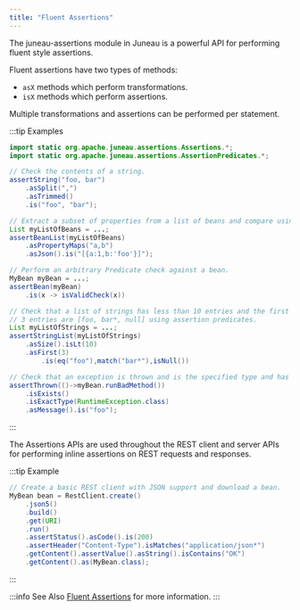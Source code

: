 ```yaml
---
title: "Fluent Assertions"
---
```


The juneau-assertions module in Juneau is a powerful API for performing fluent style assertions.

Fluent assertions have two types of methods:

- `asX` methods which perform transformations.
- `isX` methods which perform assertions.

Multiple transformations and assertions can be performed per statement.

:::tip Examples
```java
import static org.apache.juneau.assertions.Assertions.*;
import static org.apache.juneau.assertions.AssertionPredicates.*;

// Check the contents of a string.
assertString("foo, bar")
    .asSplit(",")
    .asTrimmed()
    .is("foo", "bar");

// Extract a subset of properties from a list of beans and compare using JSON5.
List myListOfBeans = ...;
assertBeanList(myListOfBeans)
    .asPropertyMaps("a,b")
    .asJson().is("[{a:1,b:'foo'}]");

// Perform an arbitrary Predicate check against a bean.
MyBean myBean = ...;
assertBean(myBean)
    .is(x -> isValidCheck(x))

// Check that a list of strings has less than 10 entries and the first
// 3 entries are [foo, bar*, null] using assertion predicates.
List myListOfStrings = ...;
assertStringList(myListOfStrings)
    .asSize().isLt(10)
    .asFirst(3)
        .is(eq("foo"),match("bar*"),isNull())

// Check that an exception is thrown and is the specified type and has the specified message.
assertThrown(()->myBean.runBadMethod())
    .isExists()
    .isExactType(RuntimeException.class)
    .asMessage().is("foo");
```
:::

The Assertions APIs are used throughout the REST client and server APIs for performing inline assertions on REST
requests and responses.

:::tip Example
```java
// Create a basic REST client with JSON support and download a bean.
MyBean bean = RestClient.create()
    .json5()
    .build()
    .get(URI)
    .run()
    .assertStatus().asCode().is(200)
    .assertHeader("Content-Type").isMatches("application/json*")
    .getContent().assertValue().asString().isContains("OK")
    .getContent().as(MyBean.class);
```
:::

:::info See Also
[Fluent Assertions](TODO.md) for more information.
:::